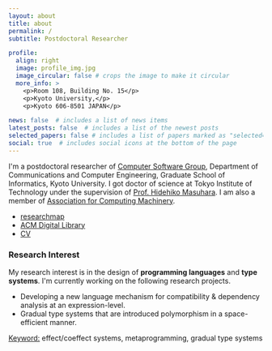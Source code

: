 ```yaml
---
layout: about
title: about
permalink: /
subtitle: Postdoctoral Researcher 

profile:
  align: right
  image: profile_img.jpg
  image_circular: false # crops the image to make it circular
  more_info: >
    <p>Room 108, Building No. 15</p>
    <p>Kyoto University,</p>
    <p>Kyoto 606-8501 JAPAN</p>

news: false  # includes a list of news items
latest_posts: false  # includes a list of the newest posts
selected_papers: false # includes a list of papers marked as "selected={true}"
social: true  # includes social icons at the bottom of the page
---
```


I'm a postdoctoral researcher of [Computer Software Group](https://www.fos.kuis.kyoto-u.ac.jp/index.html.en), Department of Communications and Computer Engineering,
Graduate School of Informatics, Kyoto University. I got doctor of science at Tokyo Institute of Technology under the supervision of [Prof. Hidehiko Masuhara](http://prg.is.titech.ac.jp/people/masuhara/). I am also a member of [Association for Computing Machinery](https://www.acm.org/).

 - [researchmap](https://researchmap.jp/yudaitanabe?lang=en)
 - [ACM Digital Library](https://dl.acm.org/profile/99659304893)
 - [CV](/media/CV_Yudai_Tanabe.pdf)

### Research Interest
My research interest is in the design of <b>programming languages</b> and <b>type systems</b>.
I'm currently working on the following research projects.
- Developing a new language mechanism for compatibility & dependency analysis at an expression-level.
- Gradual type systems that are introduced polymorphism in a space-efficient manner.

<u>Keyword:</u> effect/coeffect systems, metaprogramming, gradual type systems

<!-- 
Write your biography here. Tell the world about yourself. Link to your favorite [subreddit](http://reddit.com). You can put a picture in, too. The code is already in, just name your picture `prof_pic.jpg` and put it in the `img/` folder.

Put your address / P.O. box / other info right below your picture. You can also disable any of these elements by editing `profile` property of the YAML header of your `_pages/about.md`. Edit `_bibliography/papers.bib` and Jekyll will render your [publications page](/al-folio/publications/) automatically.

Link to your social media connections, too. This theme is set up to use [Font Awesome icons](https://fontawesome.com/) and [Academicons](https://jpswalsh.github.io/academicons/), like the ones below. Add your Facebook, Twitter, LinkedIn, Google Scholar, or just disable all of them.
-->